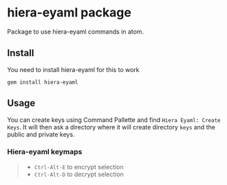 # hiera-eyaml package

Package to use hiera-eyaml commands in atom.

## Install

You need to install hiera-eyaml for this to work

```shell
gem install hiera-eyaml
```

## Usage

You can create keys using Command Pallette and find `Hiera Eyaml: Create Keys`.
It will then ask a directory where it will create directory `keys` and
the public and private keys.

### Hiera-eyaml keymaps
>- `Ctrl-Alt-E` to encrypt selection
>- `Ctrl-Alt-D` to decrypt selection
